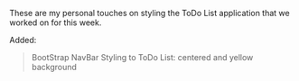 <!-- MIT xPro Discussion 14.1 To-Do Task-List -->

These are my personal touches on styling the ToDo List application
that we worked on for this week.

Added:
> BootStrap
> NavBar
> Styling to ToDo List: centered and yellow background